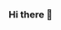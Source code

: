 ### Hi there 👋

<!--
**tiagobmarques/tiagobmarques** is a ✨ _special_ ✨ repository because its `README.md` (this file) appears on your GitHub profile.

Here are some ideas to get you started:

- 🔭 I’m currently working on Thomson Reuters as Tech Leader
- 🌱 I’m currently learning Front End Technologies-->
